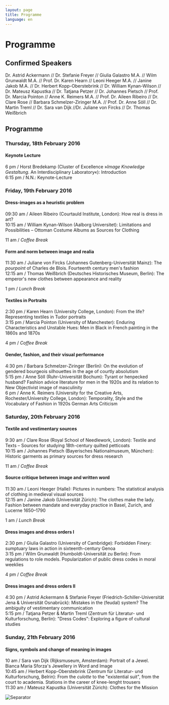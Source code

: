 ```yaml
---
layout: page
title: Programme
language: en
---
```


# Programme 

## Confirmed Speakers
Dr. Astrid Ackermann // Dr. Stefanie Freyer // Giulia Galastro M.A. // Wilm Grunwaldt M.A. // Prof. Dr. Karen Hearn // Leoni Heeger M.A. // Janine Jakob M.A. // Dr. Herbert Kopp-Oberstebrink // Dr. William Kynan-Wilson // Dr. Mateusz Kapustka // Dr. Tatjana Petzer // Dr. Johannes Pietsch // Prof. Dr. Marcia Pointon // Anne K. Reimers M.A. // Prof. Dr. Aileen Ribeiro // Dr. Clare Rose // Barbara Schmelzer-Ziringer M.A. // Prof. Dr. Anne Söll // Dr. Martin Treml // Dr. Sara van Dijk //Dr. Juliane von Fircks // Dr. Thomas Weißbrich 

 
## Programme

### Thursday, 18th February 2016

#### Keynote Lecture
6 pm / Horst Bredekamp (Cluster of Excellence »_Image Knowledge Gestaltung_. An Interdisciplinary Laboratory«): Introduction   
6:15 pm / N.N.: Keynote-Lecture

### Friday, 19th February 2016

#### Dress-images as a heuristic problem
09:30 am / Aileen Ribeiro (Courtauld Institute, London): How real is dress in art?   
10:15 am / William Kynan-Wilson (Aalborg Universitet): Limitations and Possibilities – Ottoman Costume Albums as Sources for Clothing

11 am / *Coffee Break*

#### Form and norm between image and realia
11:30 am / Juliane von Fircks (Johannes Gutenberg-Universität Mainz): The *pourpoint* of Charles de Blois. Fourteenth century men's fashion  
12:15 am / Thomas Weißbrich (Deutsches Historisches Museum, Berlin): The emperor's new clothes between appearance and reality

1 pm / *Lunch Break*

#### Textiles in Portraits
2:30 pm / Karen Hearn (University College, London): From the life? Representing textiles in Tudor portraits   
3:15 pm / Marcia Pointon (University of Manchester): Enduring Characteristics and Unstable Hues: Men in Black in French painting in the 1860s and 1870s

4 pm / *Coffee Break*

#### Gender, fashion, and their visual performance
4:30 pm / Barbara Schmelzer-Ziringer (Berlin): On the evolution of gendered bourgeois silhouettes in the age of courtly absolutism   
5:15 pm / Anne Söll (Ruhr-Universität Bochum): Tyrant or henpecked husband? Fashion advice literature for men in the 1920s and its relation to New Objectivist image of masculinity   
6 pm / Anne K. Reimers (University for the Creative Arts, Rochester/University College, London): Temporality, Style and the Vocabulary of Fashion in 1920s German Arts Criticism

### Saturday, 20th February 2016

#### Textile and vestimentary sources
9:30 am / Clare Rose (Royal School of Needlework, London): Textile and Texts – Sources for studying 18th-century quilted petticoats   
10:15 am / Johannes Pietsch (Bayerisches Nationalmuseum, München): Historic garments as primary sources for dress research

11 am / *Coffee Break*

#### Source critique between image and written word
11:30 am / Leoni Heeger (Halle): Pictures in numbers: The statistical analysis of clothing in medieval visual sources   
12:15 am / Janine Jakob (Universität Zürich): The clothes make the lady. Fashion between mandate and everyday practice in Basel, Zurich, and Lucerne 1650–1790

1 am / *Lunch Break*

#### Dress images and dress orders I
2:30 pm / Giulia Galastro (University of Cambridge): Forbidden Finery: sumptuary laws in action in sixteenth-century Genoa   
3:15 pm / Wilm Grunwaldt (Humboldt-Universität zu Berlin): From regulations to role models. Popularization of public dress codes in moral weeklies

4 pm / *Coffee Break*

#### Dress images and dress orders II
4:30 pm / Astrid Ackermann & Stefanie Freyer (Friedrich-Schiller-Universität Jena & Universität Osnabrück): Mistakes in the (feudal) system? The ambiguity of vestimentary communication   
5:15 pm / Tatjana Petzer & Martin Treml (Zentrum für Literatur- und Kulturforschung, Berlin): "Dress Codes": Exploring a figure of cultural studies

### Sunday, 21th February 2016

#### Signs, symbols and change of meaning in images
10 am / Sara van Dijk (Rijksmuseum, Amsterdam): Portrait of a Jewel. Bianca Maria Sforza's Jewellery in Word and Image   
10:45 am / Herbert Kopp-Oberstebrink (Zentrum für Literatur- und Kulturforschung, Belrin): From the *culotte* to the "existential suit", from the court to academia. Stations in the career of knee-lenght trousers   
11:30 am / Mateusz Kapustka (Universität Zürich): Clothes for the Mission   

![Separator](../images/separator.png)
